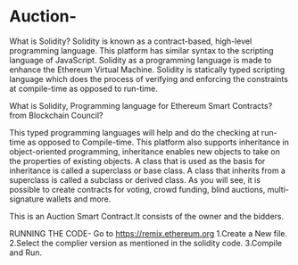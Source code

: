 # Auction-

What is Solidity? Solidity is known as a contract-based, high-level programming language. This platform has similar syntax to the scripting language of JavaScript. Solidity as a programming language is made to enhance the Ethereum Virtual Machine. Solidity is statically typed scripting language which does the process of verifying and enforcing the constraints at compile-time as opposed to run-time.

What is Solidity, Programming language for Ethereum Smart Contracts? from Blockchain Council?

This typed programming languages will help and do the checking at run-time as opposed to Compile-time. This platform also supports inheritance in object-oriented programming, inheritance enables new objects to take on the properties of existing objects. A class that is used as the basis for inheritance is called a superclass or base class. A class that inherits from a superclass is called a subclass or derived class. As you will see, it is possible to create contracts for voting, crowd funding, blind auctions, multi-signature wallets and more.


This is an Auction Smart Contract.It consists of the owner and the bidders.

RUNNING THE CODE- Go to https://remix.ethereum.org 1.Create a New file. 2.Select the complier version as mentioned in the solidity code. 3.Compile and Run.
